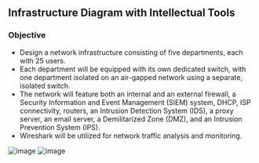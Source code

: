 ## Infrastructure Diagram with Intellectual Tools

### Objective
- Design a network infrastructure consisting of five departments, each with 25 users. 
- Each department will be equipped with its own dedicated switch, with one department isolated on an air-gapped network using a separate, isolated switch. 
- The network will feature both an internal and an external firewall, a Security Information and Event Management (SIEM) system, DHCP, ISP connectivity, routers, an Intrusion Detection System (IDS), a proxy server, an email server, a Demilitarized Zone (DMZ), and an Intrusion Prevention System (IPS). 
- Wireshark will be utilized for network traffic analysis and monitoring.

![image](https://github.com/user-attachments/assets/2f3894de-b954-4f4d-9098-c11f67a5dc38)
![image](https://github.com/user-attachments/assets/35b85409-0201-4e65-b404-e5968b3106b1)


